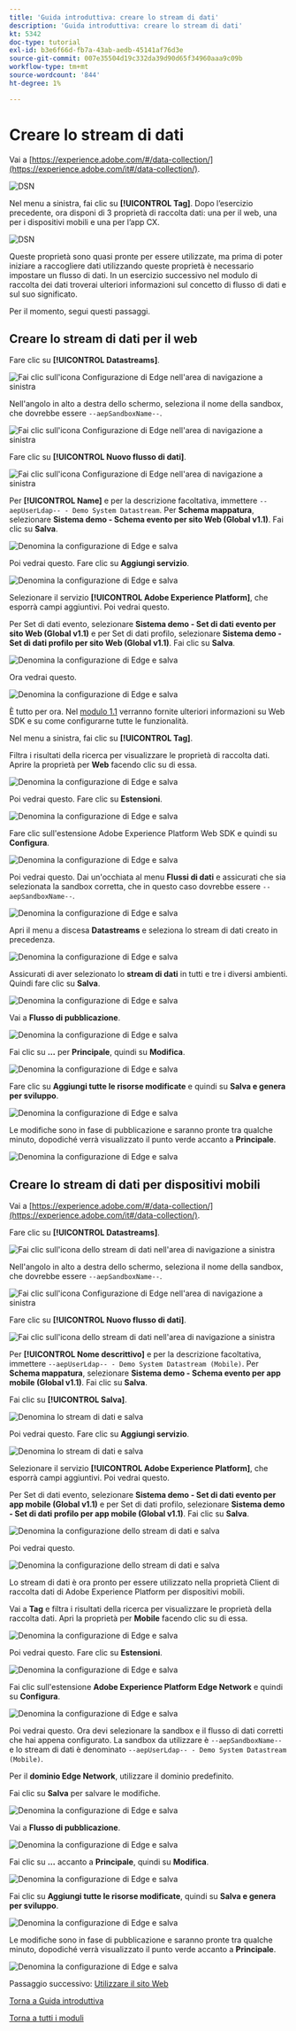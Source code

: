 ```yaml
---
title: 'Guida introduttiva: creare lo stream di dati'
description: 'Guida introduttiva: creare lo stream di dati'
kt: 5342
doc-type: tutorial
exl-id: b3e6f66d-fb7a-43ab-aedb-45141af76d3e
source-git-commit: 007e35504d19c332da39d90d65f34960aaa9c09b
workflow-type: tm+mt
source-wordcount: '844'
ht-degree: 1%

---
```


# Creare lo stream di dati

Vai a [https://experience.adobe.com/#/data-collection/](https://experience.adobe.com/it#/data-collection/).

![DSN](./images/launchprop.png)

Nel menu a sinistra, fai clic su **[!UICONTROL Tag]**. Dopo l’esercizio precedente, ora disponi di 3 proprietà di raccolta dati: una per il web, una per i dispositivi mobili e una per l’app CX.

![DSN](./images/launchprop1.png)

Queste proprietà sono quasi pronte per essere utilizzate, ma prima di poter iniziare a raccogliere dati utilizzando queste proprietà è necessario impostare un flusso di dati. In un esercizio successivo nel modulo di raccolta dei dati troverai ulteriori informazioni sul concetto di flusso di dati e sul suo significato.

Per il momento, segui questi passaggi.

## Creare lo stream di dati per il web

Fare clic su **[!UICONTROL Datastreams]**.

![Fai clic sull&#39;icona Configurazione di Edge nell&#39;area di navigazione a sinistra](./images/edgeconfig1a.png)

Nell&#39;angolo in alto a destra dello schermo, seleziona il nome della sandbox, che dovrebbe essere `--aepSandboxName--`.

![Fai clic sull&#39;icona Configurazione di Edge nell&#39;area di navigazione a sinistra](./images/edgeconfig1b.png)

Fare clic su **[!UICONTROL Nuovo flusso di dati]**.

![Fai clic sull&#39;icona Configurazione di Edge nell&#39;area di navigazione a sinistra](./images/edgeconfig1.png)

Per **[!UICONTROL Name]** e per la descrizione facoltativa, immettere `--aepUserLdap-- - Demo System Datastream`. Per **Schema mappatura**, selezionare **Sistema demo - Schema evento per sito Web (Global v1.1)**. Fai clic su **Salva**.

![Denomina la configurazione di Edge e salva](./images/edgeconfig2.png)

Poi vedrai questo. Fare clic su **Aggiungi servizio**.

![Denomina la configurazione di Edge e salva](./images/edgeconfig3.png)

Selezionare il servizio **[!UICONTROL Adobe Experience Platform]**, che esporrà campi aggiuntivi. Poi vedrai questo.

Per Set di dati evento, selezionare **Sistema demo - Set di dati evento per sito Web (Global v1.1)** e per Set di dati profilo, selezionare **Sistema demo - Set di dati profilo per sito Web (Global v1.1)**. Fai clic su **Salva**.

![Denomina la configurazione di Edge e salva](./images/edgeconfig4.png)

Ora vedrai questo.

![Denomina la configurazione di Edge e salva](./images/edgeconfig5.png)

È tutto per ora. Nel [modulo 1.1](./../../../modules/datacollection/module1.1/data-ingestion-launch-web-sdk.md) verranno fornite ulteriori informazioni su Web SDK e su come configurarne tutte le funzionalità.

Nel menu a sinistra, fai clic su **[!UICONTROL Tag]**.

Filtra i risultati della ricerca per visualizzare le proprietà di raccolta dati. Aprire la proprietà per **Web** facendo clic su di essa.

![Denomina la configurazione di Edge e salva](./images/edgeconfig10a.png)

Poi vedrai questo. Fare clic su **Estensioni**.

![Denomina la configurazione di Edge e salva](./images/edgeconfig11.png)

Fare clic sull&#39;estensione Adobe Experience Platform Web SDK e quindi su **Configura**.

![Denomina la configurazione di Edge e salva](./images/edgeconfig12.png)

Poi vedrai questo. Dai un&#39;occhiata al menu **Flussi di dati** e assicurati che sia selezionata la sandbox corretta, che in questo caso dovrebbe essere `--aepSandboxName--`.

![Denomina la configurazione di Edge e salva](./images/edgeconfig12a.png)

Apri il menu a discesa **Datastreams** e seleziona lo stream di dati creato in precedenza.

![Denomina la configurazione di Edge e salva](./images/edgeconfig13.png)

Assicurati di aver selezionato lo **stream di dati** in tutti e tre i diversi ambienti. Quindi fare clic su **Salva**.

![Denomina la configurazione di Edge e salva](./images/edgeconfig14.png)

Vai a **Flusso di pubblicazione**.

![Denomina la configurazione di Edge e salva](./images/edgeconfig15.png)

Fai clic su **...** per **Principale**, quindi su **Modifica**.

![Denomina la configurazione di Edge e salva](./images/edgeconfig16.png)

Fare clic su **Aggiungi tutte le risorse modificate** e quindi su **Salva e genera per sviluppo**.

![Denomina la configurazione di Edge e salva](./images/edgeconfig17.png)

Le modifiche sono in fase di pubblicazione e saranno pronte tra qualche minuto, dopodiché verrà visualizzato il punto verde accanto a **Principale**.

![Denomina la configurazione di Edge e salva](./images/edgeconfig17a.png)

## Creare lo stream di dati per dispositivi mobili

Vai a [https://experience.adobe.com/#/data-collection/](https://experience.adobe.com/it#/data-collection/).

Fare clic su **[!UICONTROL Datastreams]**.

![Fai clic sull&#39;icona dello stream di dati nell&#39;area di navigazione a sinistra](./images/edgeconfig1a.png)

Nell&#39;angolo in alto a destra dello schermo, seleziona il nome della sandbox, che dovrebbe essere `--aepSandboxName--`.

![Fai clic sull&#39;icona Configurazione di Edge nell&#39;area di navigazione a sinistra](./images/edgeconfig1b.png)

Fare clic su **[!UICONTROL Nuovo flusso di dati]**.

![Fai clic sull&#39;icona dello stream di dati nell&#39;area di navigazione a sinistra](./images/edgeconfig1.png)

Per **[!UICONTROL Nome descrittivo]** e per la descrizione facoltativa, immettere `--aepUserLdap-- - Demo System Datastream (Mobile)`. Per **Schema mappatura**, selezionare **Sistema demo - Schema evento per app mobile (Global v1.1)**. Fai clic su **Salva**.

Fai clic su **[!UICONTROL Salva]**.

![Denomina lo stream di dati e salva](./images/edgeconfig2m.png)

Poi vedrai questo. Fare clic su **Aggiungi servizio**.

![Denomina lo stream di dati e salva](./images/edgeconfig3m.png)

Selezionare il servizio **[!UICONTROL Adobe Experience Platform]**, che esporrà campi aggiuntivi. Poi vedrai questo.

Per Set di dati evento, selezionare **Sistema demo - Set di dati evento per app mobile (Global v1.1)** e per Set di dati profilo, selezionare **Sistema demo - Set di dati profilo per app mobile (Global v1.1)**. Fai clic su **Salva**.

![Denomina la configurazione dello stream di dati e salva](./images/edgeconfig4m.png)

Poi vedrai questo.

![Denomina la configurazione dello stream di dati e salva](./images/edgeconfig5m.png)

Lo stream di dati è ora pronto per essere utilizzato nella proprietà Client di raccolta dati di Adobe Experience Platform per dispositivi mobili.

Vai a **Tag** e filtra i risultati della ricerca per visualizzare le proprietà della raccolta dati. Apri la proprietà per **Mobile** facendo clic su di essa.

![Denomina la configurazione di Edge e salva](./images/edgeconfig10am.png)

Poi vedrai questo. Fare clic su **Estensioni**.

![Denomina la configurazione di Edge e salva](./images/edgeconfig11m.png)

Fai clic sull&#39;estensione **Adobe Experience Platform Edge Network** e quindi su **Configura**.

![Denomina la configurazione di Edge e salva](./images/edgeconfig12m.png)

Poi vedrai questo. Ora devi selezionare la sandbox e il flusso di dati corretti che hai appena configurato. La sandbox da utilizzare è `--aepSandboxName--` e lo stream di dati è denominato `--aepUserLdap-- - Demo System Datastream (Mobile)`.

Per il **dominio Edge Network**, utilizzare il dominio predefinito.

Fai clic su **Salva** per salvare le modifiche.

![Denomina la configurazione di Edge e salva](./images/edgeconfig13m.png)

Vai a **Flusso di pubblicazione**.

![Denomina la configurazione di Edge e salva](./images/edgeconfig15m.png)

Fai clic su **...** accanto a **Principale**, quindi su **Modifica**.

![Denomina la configurazione di Edge e salva](./images/edgeconfig16m.png)

Fai clic su **Aggiungi tutte le risorse modificate**, quindi su **Salva e genera per sviluppo**.

![Denomina la configurazione di Edge e salva](./images/edgeconfig17m.png)

Le modifiche sono in fase di pubblicazione e saranno pronte tra qualche minuto, dopodiché verrà visualizzato il punto verde accanto a **Principale**.

![Denomina la configurazione di Edge e salva](./images/edgeconfig17ma.png)

Passaggio successivo: [Utilizzare il sito Web](./ex4.md)

[Torna a Guida introduttiva](./getting-started.md)

[Torna a tutti i moduli](./../../../overview.md)
